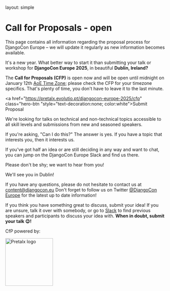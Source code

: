 layout: simple

<h1 class="cfp-title">Call for Proposals - open</h1>

This page contains all information regarding the proposal process for DjangoCon Europe – we will update it regularly as new information becomes available.

It's a new year. What better way to start it than submitting your talk or workshop for **DjangoCon Europe 2025**, in beautiful **Dublin, Ireland?**

The **Call for Proposals (CFP)** is open now and will be open until midnight on January 12th <a href="https://www.timeanddate.com/time/zones/aoe" class="pages-links">AoE Time Zone</a>; please check the CFP for your timezone specifics. That's plenty of time, you don't have to leave it to the last minute.
<!-- [DjangoCon Europe 2025, Dublin CFP](https://pretalx.evolutio.pt/djangocon-europe-2025/cfp) -->

<a href="https://pretalx.evolutio.pt/djangocon-europe-2025/cfp" class="hero-btn "style="text-decoration:none; color:white">Submit Proposal</a>

We're looking for talks on technical and non-technical topics accessible to all skill levels and submissions from new and seasoned speakers.

If you're asking, "Can I do this?" The answer is yes. If you have a topic that interests you, then it interests us.

If you've got half an idea or are still deciding in any way and want to chat, you can jump on the DjangoCon Europe Slack and find us there.

Please don't be shy; we want to hear from you!

We'll see you in Dublin!

If you have any questions, please do not hesitate to contact us at <a href="mailto:content@djangocon.eu" class="pages-links">content@djangocon.eu</a> Don't forget to follow us on Twitter <a href="https://twitter.com/djangoconeurope" class="pages-links">@DjangoCon Europe</a> for the latest up to date information!

If you think you have something great to discuss, submit your idea! If you are unsure, talk it over with somebody, or go to <a href="https://join.slack.com/t/djangoconeurope/shared_invite/zt-1gjg5lqkz-qVQkNnhjztXVme7TQ7ziQA" class="pages-links">Slack</a> to find previous speakers and participants to discuss your idea with. **When in doubt, submit your talk 😉!**

CfP powered by:

<a href="https://pretalx.com/p/about/" target="blank"><img src="/static/images/other/pretalx.svg" alt="Pretalx logo" style="width: 150px;"></a>
